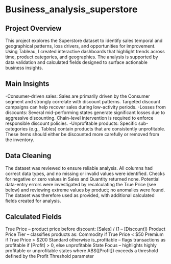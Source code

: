 # Business_analysis_superstore

## Project Overview
This project explores the Superstore dataset to identify sales temporal and geographical patterns, loss drivers, and opportunities for improvement. Using Tableau, I created interactive dashboards that highlight trends across time, product categories, and geographies. The analysis is supported by data validation and calculated fields designed to surface actionable business insights.

## Main Insights
-Consumer-driven sales: Sales are primarily driven by the Consumer segment and strongly correlate with discount patterns. Targeted discount campaigns can help recover sales during low-activity periods.
-Losses from discounts: Several mid-performing states generate significant losses due to aggressive discounting. Chain-level intervention is required to enforce responsible discount policies.
-Unprofitable products: Specific sub-categories (e.g., Tables) contain products that are consistently unprofitable. These items should either be discounted more carefully or removed from the inventory.

## Data Cleaning
The dataset was reviewed to ensure reliable analysis. All columns had correct data types, and no missing or invalid values were identified.
Checks for negative or zero values in Sales and Quantity returned none. Potential data-entry errors were investigated by recalculating the True Price (see below) and reviewing extreme values by product; no anomalies were found. The dataset was therefore used as provided, with additional calculated fields created for analysis.

## Calculated Fields
True Price – product price before discount: [Sales] / (1 – [Discount])
Product Price Tier – classifies products as:
Commodity if True Price < $50
Premium if True Price > $200
Standard otherwise
is_profitable – flags transactions as profitable if [Profit] > 0, else unprofitable
State Focus – highlights highly profitable or unprofitable states where ABS([Profit]) exceeds a threshold defined by the Profit Threshold parameter
